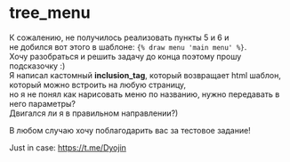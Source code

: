 # tree_menu

К сожалению, не получилось реализовать пункты 5 и 6 и<br />не добился вот этого в шаблоне: `{% draw menu 'main menu' %}`.<br />
Хочу разобраться и решить задачу до конца поэтому прошу подсказочку :)<br />
Я написал кастомный **inclusion_tag**, который возвращает html шаблон, который можно встроить на любую страницу,<br />но я не понял как нарисовать меню по названию, нужно передавать в него параметры?<br />
Двигался ли я в правильном направлении?)

В любом случаю хочу поблагодарить вас за тестовое задание!

Just in case: https://t.me/Dyojin
